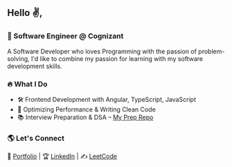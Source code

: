 ## Hello ✌,

### 💼 Software Engineer @ Cognizant

A Software Developer who loves Programming with the passion of problem-solving, I'd like to combine my passion for learning with my software development skills.

### 🔥 What I Do

- 🛠 Frontend Development with Angular, TypeScript, JavaScript
- 🚀 Optimizing Performance & Writing Clean Code
- 📚 Interview Preparation & DSA – [My Prep Repo](https://github.com/maran-t/interview-prep)

### 🌎 Let's Connect
🔗 [Portfolio](https://maran-t.github.io) | 🏆 [LinkedIn](https://www.linkedin.com/in/maran-t) | ✍ [LeetCode](https://leetcode.com/maran-t)

